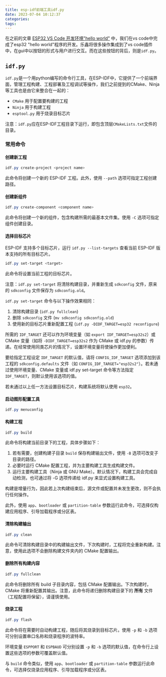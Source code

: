```yaml
---
title: esp-idf前端工具idf.py
date: 2023-07-04 10:12:37
categories:
tags:
---
```

在之前的文章 [ESP32 VS Code 开发环境"hello world"](https://mp.weixin.qq.com/s?__biz=MzA3NzMyNTIyOA==&mid=2651481620&idx=1&sn=6d148cc74ea5bf67b54f4d4a959eb1ed&chksm=84ad70d7b3daf9c14c37c992a1ea1e0c545af42524c3f856def65d48e1b00fca82948703e4db#rd) 中，我们在vs code中完成了esp32 "hello world"程序的开发。乐鑫将很多操作集成到了vs code插件中，在gui中以按钮的形式与用户进行交互。而在这些按钮的背后，则是`idf.py`。

## `idf.py`

`idf.py`是一个用python编写的命令行工具，在ESP-IDF中，它提供了一个前端界面，管理工程构建、工程部署及工程调试等操作，我们之前提到的CMake、Ninja等工具也是由它来整合在一起的：

- `CMake` 用于配置要构建的工程
- `Ninja` 用于构建工程
- `esptool.py` 用于烧录目标芯片

注意：`idf.py`应在ESP-IDF工程目录下运行，即包含顶层`CMakeLists.txt`文件的目录。

<!-- more -->

### 常用命令

#### 创建新工程

```powershell
idf.py create-project <project name>
```

此命令将创建一个新的 ESP-IDF 工程。此外，使用 `--path` 选项可指定工程创建路径。

#### 创建新组件

```powershell
idf.py create-component <component name>
```

此命令将创建一个新的组件，包含构建所需的最基本文件集。使用 `-C` 选项可指定组件创建目录。

#### 选择目标芯片

ESP-IDF 支持多个目标芯片，运行 `idf.py --list-targets` 查看当前 ESP-IDF 版本支持的所有目标芯片。

```powershell
idf.py set-target <target>
```

此命令将设置当前工程的目标芯片。

注意：`idf.py set-target` 将清除构建目录，并重新生成 `sdkconfig` 文件，原来的 `sdkconfig` 文件保存为 `sdkconfig.old`。

`idf.py set-target` 命令与以下操作效果相同：

1. 清除构建目录 (`idf.py fullclean`)
2. 删除 `sdkconfig` 文件 (`mv sdkconfig sdkconfig.old`)
3. 使用新的目标芯片重新配置工程 (`idf.py -DIDF_TARGET=esp32 reconfigure`)

所需的 `IDF_TARGET` 还可以作为环境变量（如 `export IDF_TARGET=esp32s2`）或 CMake 变量（如将 `-DIDF_TARGET=esp32s2` 作为 CMake 或 idf.py 的参数）传递。在经常使用同类芯片的情况下，设置环境变量将使操作更加便利。

要给指定工程设定 `IDF_TARGET` 的默认值，请将 `CONFIG_IDF_TARGET` 选项添加到该工程的 `sdkconfig.defaults` 文件（如 `CONFIG_IDF_TARGET="esp32s2"`）。若未通过使用环境变量、CMake 变量或 idf.py set-target 命令等方法指定 `IDF_TARGET`，则默认使用该选项的值。

若未通过以上任一方法设置目标芯片，构建系统将默认使用 `esp32`。

#### 启动图形配置工具

```powershell
idf.py menuconfig
```

#### 构建工程

```powershell
idf.py build
```

此命令将构建当前目录下的工程，具体步骤如下：

1. 若有需要，创建构建子目录 `build` 保存构建输出文件，使用 `-B` 选项可改变子目录的路径。
2. 必要时运行 CMake 配置工程，并为主要构建工具生成构建文件。
3. 运行主要构建工具（Ninja 或 GNU Make）。默认情况下，构建工具会完成自动检测，也可通过将 -G 选项传递给 idf.py 来显式设置构建工具。

构建是增量行为，因此若上次构建结束后，源文件或配置并未发生更改，则不会执行任何操作。

此外，使用 `app`、`bootloader` 或 `partition-table` 参数运行此命令，可选择仅构建应用程序、引导加载程序或分区表。

#### 清除构建输出

```powershell
idf.py clean
```

此命令可清除构建目录中的构建输出文件，下次构建时，工程将完全重新构建。注意，使用此选项不会删除构建文件夹内的 CMake 配置输出。

#### 删除所有构建内容

```powershell
idf.py fullclean
```

此命令将删除所有 build 子目录内容，包括 CMake 配置输出。下次构建时， CMake 将重新配置其输出。注意，此命令将递归删除构建目录下的 **所有** 文件（工程配置将保留），请谨慎使用。

#### 烧录工程

```powershell
idf.py flash
```

此命令将在需要时自动构建工程，随后将其烧录到目标芯片。使用 `-p` 和 `-b` 选项可分别设置串口名称和烧录程序的波特率。

环境变量 `ESPPORT` 和 `ESPBAUD` 可分别设置 `-p` 和 `-b` 选项的默认值，在命令行上设置这些选项的参数可覆盖默认值。

与 `build` 命令类似，使用 `app`、`bootloader` 或 `partition-table` 参数运行此命令，可选择仅烧录应用程序、引导加载程序或分区表。
